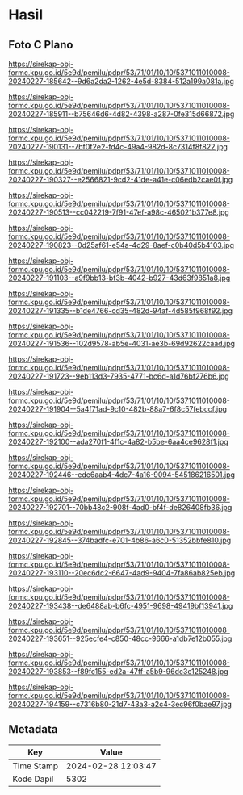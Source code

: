 # Hasil

## Foto C Plano

https://sirekap-obj-formc.kpu.go.id/5e9d/pemilu/pdpr/53/71/01/10/10/5371011010008-20240227-185642--9d6a2da2-1262-4e5d-8384-512a199a081a.jpg

https://sirekap-obj-formc.kpu.go.id/5e9d/pemilu/pdpr/53/71/01/10/10/5371011010008-20240227-185911--b75646d6-4d82-4398-a287-0fe315d66872.jpg

https://sirekap-obj-formc.kpu.go.id/5e9d/pemilu/pdpr/53/71/01/10/10/5371011010008-20240227-190131--7bf0f2e2-fd4c-49a4-982d-8c7314f8f822.jpg

https://sirekap-obj-formc.kpu.go.id/5e9d/pemilu/pdpr/53/71/01/10/10/5371011010008-20240227-190327--e2566821-9cd2-41de-a41e-c06edb2cae0f.jpg

https://sirekap-obj-formc.kpu.go.id/5e9d/pemilu/pdpr/53/71/01/10/10/5371011010008-20240227-190513--cc042219-7f91-47ef-a98c-465021b377e8.jpg

https://sirekap-obj-formc.kpu.go.id/5e9d/pemilu/pdpr/53/71/01/10/10/5371011010008-20240227-190823--0d25af61-e54a-4d29-8aef-c0b40d5b4103.jpg

https://sirekap-obj-formc.kpu.go.id/5e9d/pemilu/pdpr/53/71/01/10/10/5371011010008-20240227-191103--a9f9bb13-bf3b-4042-b927-43d63f9851a8.jpg

https://sirekap-obj-formc.kpu.go.id/5e9d/pemilu/pdpr/53/71/01/10/10/5371011010008-20240227-191335--b1de4766-cd35-482d-94af-4d585f968f92.jpg

https://sirekap-obj-formc.kpu.go.id/5e9d/pemilu/pdpr/53/71/01/10/10/5371011010008-20240227-191536--102d9578-ab5e-4031-ae3b-69d92622caad.jpg

https://sirekap-obj-formc.kpu.go.id/5e9d/pemilu/pdpr/53/71/01/10/10/5371011010008-20240227-191723--9eb113d3-7935-4771-bc6d-a1d76bf276b6.jpg

https://sirekap-obj-formc.kpu.go.id/5e9d/pemilu/pdpr/53/71/01/10/10/5371011010008-20240227-191904--5a4f71ad-9c10-482b-88a7-6f8c57febccf.jpg

https://sirekap-obj-formc.kpu.go.id/5e9d/pemilu/pdpr/53/71/01/10/10/5371011010008-20240227-192100--ada270f1-4f1c-4a82-b5be-6aa4ce9628f1.jpg

https://sirekap-obj-formc.kpu.go.id/5e9d/pemilu/pdpr/53/71/01/10/10/5371011010008-20240227-192446--ede6aab4-4dc7-4a16-9094-545186216501.jpg

https://sirekap-obj-formc.kpu.go.id/5e9d/pemilu/pdpr/53/71/01/10/10/5371011010008-20240227-192701--70bb48c2-908f-4ad0-bf4f-de826408fb36.jpg

https://sirekap-obj-formc.kpu.go.id/5e9d/pemilu/pdpr/53/71/01/10/10/5371011010008-20240227-192845--374badfc-e701-4b86-a6c0-51352bbfe810.jpg

https://sirekap-obj-formc.kpu.go.id/5e9d/pemilu/pdpr/53/71/01/10/10/5371011010008-20240227-193110--20ec6dc2-6647-4ad9-9404-7fa86ab825eb.jpg

https://sirekap-obj-formc.kpu.go.id/5e9d/pemilu/pdpr/53/71/01/10/10/5371011010008-20240227-193438--de6488ab-b6fc-4951-9698-49419bf13941.jpg

https://sirekap-obj-formc.kpu.go.id/5e9d/pemilu/pdpr/53/71/01/10/10/5371011010008-20240227-193651--925ecfe4-c850-48cc-9666-a1db7e12b055.jpg

https://sirekap-obj-formc.kpu.go.id/5e9d/pemilu/pdpr/53/71/01/10/10/5371011010008-20240227-193853--f89fc155-ed2a-47ff-a5b9-96dc3c125248.jpg

https://sirekap-obj-formc.kpu.go.id/5e9d/pemilu/pdpr/53/71/01/10/10/5371011010008-20240227-194159--c7316b80-21d7-43a3-a2c4-3ec96f0bae97.jpg


## Metadata

| Key        | Value               |
| ---------- | ------------------- |
| Time Stamp | 2024-02-28 12:03:47 |
| Kode Dapil | 5302                |



